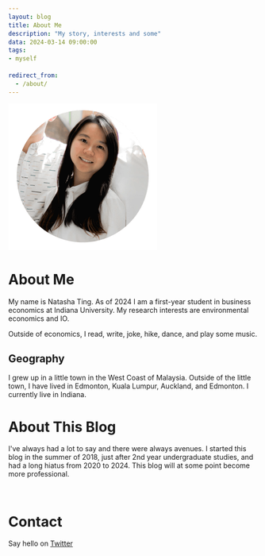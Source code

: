 ```yaml
---
layout: blog
title: About Me
description: "My story, interests and some"
data: 2024-03-14 09:00:00
tags: 
- myself

redirect_from:
  - /about/
---
```


![](/static/img/main/WebsitePicture3.png)

# About Me
My name is Natasha Ting. As of 2024 I am a first-year student in business economics at Indiana University. My research interests are environmental economics and IO. 

Outside of economics, I read, write, joke, hike, dance, and play some music. 

## Geography
I grew up in a little town in the West Coast of Malaysia. Outside of the little town, I have lived in Edmonton, Kuala Lumpur, Auckland, and Edmonton. I currently live in Indiana. 

# About This Blog
I've always had a lot to say and there were always avenues. I started this blog in the summer of 2018, 
just after 2nd year undergraduate studies, and had a long hiatus from 2020 to 2024. This blog will at some point become more professional.  

<br>

# Contact 
Say hello on [Twitter](https://twitter.com/NatashaTing)

